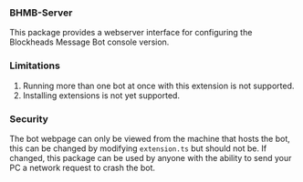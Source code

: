 ### BHMB-Server

This package provides a webserver interface for configuring the Blockheads Message Bot console version.

### Limitations

1. Running more than one bot at once with this extension is not supported.
1. Installing extensions is not yet supported.

### Security

The bot webpage can only be viewed from the machine that hosts the bot, this can be changed by modifying `extension.ts` but should not be. If changed, this package can be used by anyone with the ability to send your PC a network request to crash the bot.
